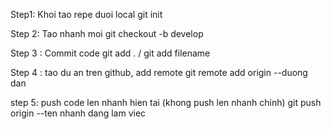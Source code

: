Step1: Khoi tao repe duoi local 
    git init

Step 2: Tao nhanh moi 
    git checkout -b develop

Step 3 : Commit code
    git add . / git add filename

Step 4 : tao du an tren github, add remote
    git remote add origin --duong dan

step 5: push code len nhanh hien tai (khong push len nhanh chinh)
    git push origin --ten nhanh dang lam viec
    
